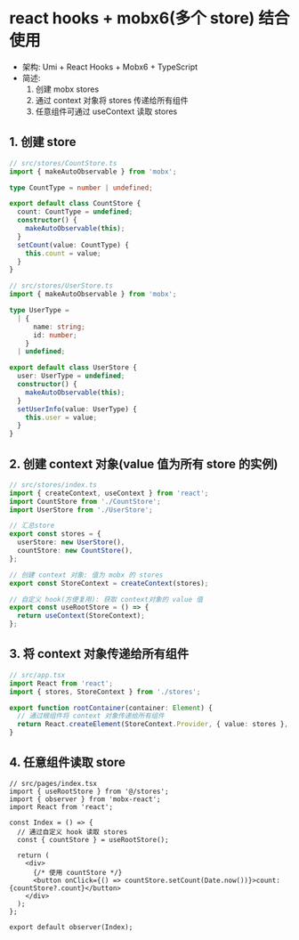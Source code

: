 # react hooks + mobx6(多个 store) 结合使用

- 架构: Umi + React Hooks + Mobx6 + TypeScript
- 简述:
  1. 创建 mobx stores
  2. 通过 context 对象将 stores 传递给所有组件
  3. 任意组件可通过 useContext 读取 stores

## 1. 创建 store

```ts
// src/stores/CountStore.ts
import { makeAutoObservable } from 'mobx';

type CountType = number | undefined;

export default class CountStore {
  count: CountType = undefined;
  constructor() {
    makeAutoObservable(this);
  }
  setCount(value: CountType) {
    this.count = value;
  }
}
```

```ts
// src/stores/UserStore.ts
import { makeAutoObservable } from 'mobx';

type UserType =
  | {
      name: string;
      id: number;
    }
  | undefined;

export default class UserStore {
  user: UserType = undefined;
  constructor() {
    makeAutoObservable(this);
  }
  setUserInfo(value: UserType) {
    this.user = value;
  }
}
```

## 2. 创建 context 对象(value 值为所有 store 的实例)

```ts
// src/stores/index.ts
import { createContext, useContext } from 'react';
import CountStore from './CountStore';
import UserStore from './UserStore';

// 汇总store
export const stores = {
  userStore: new UserStore(),
  countStore: new CountStore(),
};

// 创建 context 对象: 值为 mobx 的 stores
export const StoreContext = createContext(stores);

// 自定义 hook(方便复用): 获取 context对象的 value 值
export const useRootStore = () => {
  return useContext(StoreContext);
};
```

## 3. 将 context 对象传递给所有组件

```ts
// src/app.tsx
import React from 'react';
import { stores, StoreContext } from './stores';

export function rootContainer(container: Element) {
  // 通过根组件将 context 对象传递给所有组件
  return React.createElement(StoreContext.Provider, { value: stores }, container);
}
```

## 4. 任意组件读取 store

```tsx
// src/pages/index.tsx
import { useRootStore } from '@/stores';
import { observer } from 'mobx-react';
import React from 'react';

const Index = () => {
  // 通过自定义 hook 读取 stores
  const { countStore } = useRootStore();

  return (
    <div>
      {/* 使用 countStore */}
      <button onClick={() => countStore.setCount(Date.now())}>count:{countStore?.count}</button>
    </div>
  );
};

export default observer(Index);
```
